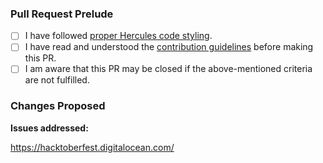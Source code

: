 <!-- Before you continue, please change "base: stable" to "base: master" and
     enable the setting "[√] Allow edits from maintainers." when creating your
     pull request if you have not already enabled it. -->

<!-- Note: Lines with this <!-- syntax are comments and will not be visible in
     your pull request. You can safely ignore or remove them. -->

### Pull Request Prelude

<!-- Thank you for working on improving Hercules! -->
<!-- Please complete these steps and check the following boxes by putting an `x`
     inside the [brackets] before filing your Pull Request. -->

- [ ] I have followed [proper Hercules code styling][code].
- [ ] I have read and understood the [contribution guidelines][cont] before making this PR.
- [ ] I am aware that this PR may be closed if the above-mentioned criteria are not fulfilled.

### Changes Proposed

<!-- Describe the changes that this pull request makes. -->

**Issues addressed:** <!-- Write here the issue number, if any. -->


<!-- You can safely ignore the links below:  -->

[cont]: https://github.com/HerculesWS/Hercules/blob/master/CONTRIBUTING.md
[code]: https://github.com/HerculesWS/Hercules/wiki/Coding-Style
https://hacktoberfest.digitalocean.com/
